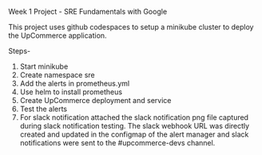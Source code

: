 Week 1 Project - SRE Fundamentals with Google

This project uses github codespaces to setup a minikube cluster to deploy the UpCommerce application.

Steps-
1. Start minikube
2. Create namespace sre
3. Add the alerts in prometheus.yml
4. Use helm to install prometheus
5. Create UpCommerce deployment and service
6. Test the alerts
7. For slack notification attached the slack notification png file captured during slack notification testing.
   The slack webhook URL was directly created and updated in the configmap of the alert manager and slack notifications were sent to the #upcommerce-devs channel.
